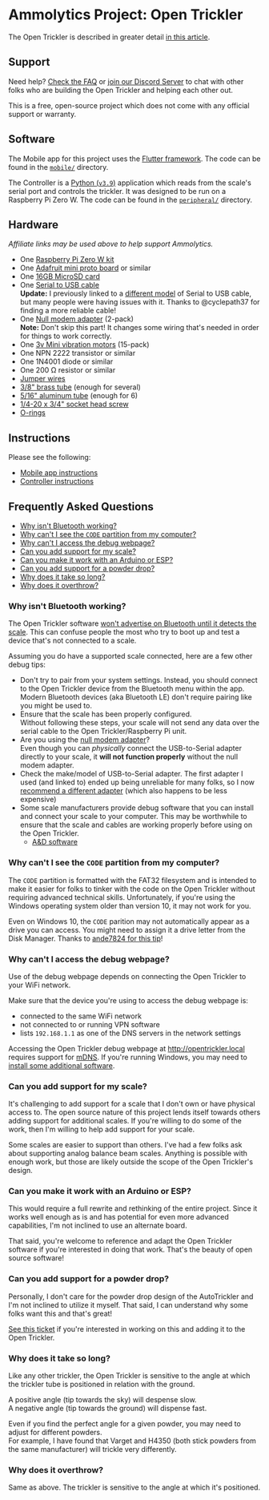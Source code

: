 # Ammolytics Project: Open Trickler

The Open Trickler is described in greater detail [in this article](https://blog.ammolytics.com/2019-04-30/diy-smart-trickler.html).

## Support

Need help? [Check the FAQ](https://github.com/ammolytics/projects/tree/develop/trickler#frequently-asked-questions) or [join our Discord Server](https://discord.gg/WqTbyK2) to chat with other folks who are building the Open Trickler and helping each other out.

This is a free, open-source project which does not come with any official support or warranty.


## Software

The Mobile app for this project uses the [Flutter framework](https://flutter.dev/). The code can be found in the [`mobile/`](https://github.com/ammolytics/projects/blob/develop/trickler/mobile/) directory.

The Controller is a [Python (`v3.9`)](https://docs.python.org/3.9/) application which reads from the scale's serial port and controls the trickler. It was designed to be run on a Raspberry Pi Zero W. The code can be found in the [`peripheral/`](https://github.com/ammolytics/projects/blob/develop/trickler/peripheral/) directory.

## Hardware

_Affiliate links may be used above to help support Ammolytics._

- One [Raspberry Pi Zero W kit](https://www.amazon.com/gp/product/B0748MPQT4/ref=as_li_qf_asin_il_tl?ie=UTF8&tag=ammolytics0f-20&creative=9325&linkCode=as2&creativeASIN=B0748MPQT4&linkId=382e0c8e4f0c17aa292c6a001346b5aa)
- One [Adafruit mini proto board](https://www.amazon.com/gp/product/B07115Z42P/ref=as_li_qf_asin_il_tl?ie=UTF8&tag=ammolytics0f-20&creative=9325&linkCode=as2&creativeASIN=B07115Z42P&linkId=9fee45aeba77c33472321e1de5bf1810) or similar
- One [16GB MicroSD card](https://www.amazon.com/gp/product/B079H6PDCK/ref=as_li_qf_asin_il_tl?ie=UTF8&tag=ammolytics0f-20&creative=9325&linkCode=as2&creativeASIN=B079H6PDCK&linkId=892c31a29914fd2abb249ccdaa0acf72)
- One [Serial to USB cable](https://www.amazon.com/gp/product/B0769FY7R7/ref=as_li_qf_asin_il_tl?ie=UTF8&tag=ammolytics0f-20&creative=9325&linkCode=as2&creativeASIN=B0769FY7R7&linkId=35f392bd7bfdae3ec7dfa542c8da93ae)  
  **Update:** I previously linked to a [different model](https://www.amazon.com/gp/product/B07GNKMHFW/ref=as_li_qf_asin_il_tl?ie=UTF8&tag=ammolytics0f-20&creative=9325&linkCode=as2&creativeASIN=B07GNKMHFW&linkId=7e56918820cec6487da2e539bb71b658) of Serial to USB cable, but many people were having issues with it. Thanks to @cyclepath37 for finding a more reliable cable!
- One [Null modem adapter](https://www.amazon.com/gp/product/B075XHWVSJ/ref=as_li_qf_asin_il_tl?ie=UTF8&tag=ammolytics0f-20&creative=9325&linkCode=as2&creativeASIN=B075XHWVSJ&linkId=7c662ec9d4021bf3c1374f86ff1b9b0d) (2-pack)  
  **Note:** Don't skip this part! It changes some wiring that's needed in order for things to work correctly.
- One [3v Mini vibration motors](https://www.amazon.com/gp/product/B073JKQ9LN/ref=as_li_qf_asin_il_tl?ie=UTF8&tag=ammolytics0f-20&creative=9325&linkCode=as2&creativeASIN=B073JKQ9LN&linkId=10aa986c321d3db502b48a232c0b5430) (15-pack)
- One NPN 2222 transistor or similar
- One 1N4001 diode or similar
- One 200 Ω resistor or similar
- [Jumper wires](https://www.amazon.com/gp/product/B00J5NSOVA/ref=as_li_qf_asin_il_tl?ie=UTF8&tag=ammolytics0f-20&creative=9325&linkCode=as2&creativeASIN=B00J5NSOVA&linkId=0a063bdee530b9d656b501b15204d212)
- [3/8" brass tube](https://www.amazon.com/gp/product/B004QAXRFU/ref=as_li_qf_asin_il_tl?ie=UTF8&tag=ammolytics0f-20&creative=9325&linkCode=as2&creativeASIN=B004QAXRFU&linkId=6fd7786f2f4a3c6649d3b899e688331a) (enough for several)
- [5/16" aluminum tube](https://www.amazon.com/gp/product/B00G6J78WW/ref=as_li_qf_asin_il_tl?ie=UTF8&tag=ammolytics0f-20&creative=9325&linkCode=as2&creativeASIN=B00G6J78WW&linkId=b20993d8facc9d75e48e0f8e36963dff) (enough for 6)
- [1/4-20 x 3/4" socket head screw](https://www.amazon.com/gp/product/B01A9ELIM0/ref=as_li_qf_asin_il_tl?ie=UTF8&tag=ammolytics0f-20&creative=9325&linkCode=as2&creativeASIN=B01A9ELIM0&linkId=e0b58b6b19e9e7281b8ee26fc0662999)
- [O-rings](https://www.amazon.com/gp/product/B07G9ZK2JV/ref=as_li_qf_asin_il_tl?ie=UTF8&tag=ammolytics0f-20&creative=9325&linkCode=as2&creativeASIN=B07G9ZK2JV&linkId=f8239414c4900ecf100b91d346f21333)


## Instructions

Please see the following:

- [Mobile app instructions](https://github.com/ammolytics/projects/blob/develop/trickler/mobile/README.md)
- [Controller instructions](https://github.com/ammolytics/projects/blob/develop/trickler/peripheral/README.md)


## Frequently Asked Questions

- [Why isn't Bluetooth working?](#why-isnt-bluetooth-working)
- [Why can't I see the `CODE` partition from my computer?](#why-cant-i-see-the-code-partition-from-my-computer)
- [Why can't I access the debug webpage?](#why-cant-i-access-the-debug-webpage)
- [Can you add support for my scale?](#can-you-add-support-for-my-scale)
- [Can you make it work with an Arduino or ESP?](#can-you-make-it-work-with-an-arduino-or-esp)
- [Can you add support for a powder drop?](#can-you-add-support-for-a-powder-drop)
- [Why does it take so long?](#why-does-it-take-so-long)
- [Why does it overthrow?](#why-does-it-overthrow)


### Why isn't Bluetooth working?

The Open Trickler software [won't advertise on Bluetooth until it detects the scale](https://github.com/ammolytics/projects/blob/develop/trickler/peripheral/lib/index.js#L63-L72). This can confuse people the most who try to boot up and test a device that's not connected to a scale.

Assuming you do have a supported scale connected, here are a few other debug tips:

- Don't try to pair from your system settings. Instead, you should connect to the Open Trickler device from the Bluetooth menu within the app.  
  Modern Bluetooth devices (aka Bluetooth LE) don't require pairing like you might be used to.
- Ensure that the scale has been properly configured.  
  Without following these steps, your scale will not send any data over the serial cable to the Open Trickler/Raspberry Pi unit.
- Are you using the [null modem adapter](https://www.amazon.com/gp/product/B075XHWVSJ/ref=as_li_qf_asin_il_tl?ie=UTF8&tag=ammolytics0f-20&creative=9325&linkCode=as2&creativeASIN=B075XHWVSJ&linkId=7c662ec9d4021bf3c1374f86ff1b9b0d)?  
  Even though you can _physically_ connect the USB-to-Serial adapter directly to your scale, it **will not function properly** without the null modem adapter.
- Check the make/model of USB-to-Serial adapter. The first adapter I used (and linked to) ended up being unreliable for many folks, so I now [recommend a different adapter](https://www.amazon.com/gp/product/B0769FY7R7/ref=as_li_qf_asin_il_tl?ie=UTF8&tag=ammolytics0f-20&creative=9325&linkCode=as2&creativeASIN=B0769FY7R7&linkId=35f392bd7bfdae3ec7dfa542c8da93ae) (which also happens to be less expensive)
- Some scale manufacturers provide debug software that you can install and connect your scale to your computer. This may be worthwhile to ensure that the scale and cables are working properly before using on the Open Trickler.  
  - [A&D software](https://weighing.andonline.com/support/software-downloads)


### Why can't I see the `CODE` partition from my computer?

The `CODE` partition is formatted with the FAT32 filesystem and is intended to make it easier for folks to tinker with the code on the Open Trickler without requiring advanced technical skills. Unfortunately, if you're using the Windows operating system older than version 10, it may not work for you.

Even on Windows 10, the `CODE` parition may not automatically appear as a drive you can access. You might need to assign it a drive letter from the Disk Manager. Thanks to [ande7824 for this tip](https://github.com/ammolytics/projects/issues/42#issuecomment-673627027)!


### Why can't I access the debug webpage?

Use of the debug webpage depends on connecting the Open Trickler to your WiFi network.

Make sure that the device you're using to access the debug webpage is:
- connected to the same WiFi network
- not connected to or running VPN software
- lists `192.168.1.1` as one of the DNS servers in the network settings

Accessing the Open Trickler debug webpage at http://opentrickler.local requires support for [mDNS](https://en.wikipedia.org/wiki/Multicast_DNS). If you're running Windows, you may need to [install some additional software](https://support.apple.com/kb/dl999?locale=en_US).


### Can you add support for my scale?

It's challenging to add support for a scale that I don't own or have physical access to. The open source nature of this project lends itself towards others adding support for additional scales. If you're willing to do some of the work, then I'm willing to help add support for your scale.

Some scales are easier to support than others. I've had a few folks ask about supporting analog balance beam scales. Anything is possible with enough work, but those are likely outside the scope of the Open Trickler's design.


### Can you make it work with an Arduino or ESP?

This would require a full rewrite and rethinking of the entire project. Since it works well enough as is and has potential for even more advanced capabilities, I'm not inclined to use an alternate board.

That said, you're welcome to reference and adapt the Open Trickler software if you're interested in doing that work. That's the beauty of open source software!


### Can you add support for a powder drop?

Personally, I don't care for the powder drop design of the AutoTrickler and I'm not inclined to utilize it myself. That said, I can understand why some folks want this and that's great!

[See this ticket](https://github.com/ammolytics/projects/issues/21) if you're interested in working on this and adding it to the Open Trickler.


### Why does it take so long?

Like any other trickler, the Open Trickler is sensitive to the angle at which the trickler tube is positioned in relation with the ground.

A positive angle (tip towards the sky) will despense slow.  
A negative angle (tip towards the ground) will dispense fast.  

Even if you find the perfect angle for a given powder, you may need to adjust for different powders.  
For example, I have found that Varget and H4350 (both stick powders from the same manufacturer) will trickle very differently.

### Why does it overthrow?

Same as above. The trickler is sensitive to the angle at which it's positioned.
